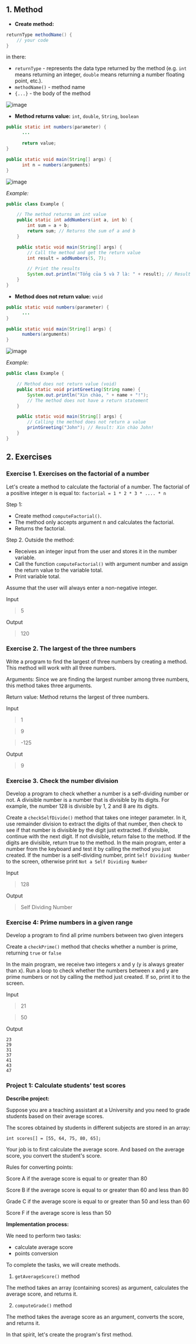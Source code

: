 ## 1. Method

- **Create method:**

```java
returnType methodName() {
    // your code
}
```

in there:
- ```returnType``` - represents the data type returned by the method (e.g. ```int``` means returning an integer, ```double``` means returning a number floating point, etc.).
- ```methodName()``` - method name
- ```{...}``` - the body of the method

![image](https://github.com/CUNGVANTHANG/JAVA-CORE/assets/96326479/759643f3-f2fe-4eb9-978c-7c1e45f05502)

- **Method returns value:** `int`, `double`, `String`, `boolean` 

```java
public static int numbers(parameter) {
      ...

      return value;
}

public static void main(String[] args) {
      int n = numbers(arguments)
}
```

![image](https://github.com/CUNGVANTHANG/JAVA-CORE/assets/96326479/6868b368-6458-42c6-92ec-e4c95f579f72)


*Example:*

```java
public class Example {

    // The method returns an int value
    public static int addNumbers(int a, int b) {
        int sum = a + b;
        return sum; // Returns the sum of a and b
    }

    public static void main(String[] args) {
        // Call the method and get the return value
        int result = addNumbers(5, 7);

        // Print the results
        System.out.println("Tổng của 5 và 7 là: " + result); // Result = 12
    }
}
```

- **Method does not return value:** `void`

```java
public static void numbers(parameter) {
      ...
}

public static void main(String[] args) {
      numbers(arguments)
}
```

![image](https://github.com/CUNGVANTHANG/JAVA-CORE/assets/96326479/5765671f-5b5b-4093-9aaa-e17a824c2da2)

*Example:*

```java
public class Example {

    // Method does not return value (void)
    public static void printGreeting(String name) {
        System.out.println("Xin chào, " + name + "!");
        // The method does not have a return statement
    }

    public static void main(String[] args) {
        // Calling the method does not return a value
        printGreeting("John"); // Result: Xin chào John!
    }
}
```

## 2. Exercises
### Exercise 1. Exercises on the factorial of a number
Let's create a method to calculate the factorial of a number. The factorial of a positive integer n is equal to:
`factorial = 1 * 2 * 3 * .... * n`

Step 1:

- Create method `computeFactorial()`.
- The method only accepts argument n and calculates the factorial.
- Returns the factorial.
  
Step 2. Outside the method:
- Receives an integer input from the user and stores it in the number variable.
- Call the function `computeFactorial()` with argument number and assign the return value to the variable total.
- Print variable total.

Assume that the user will always enter a non-negative integer.

Input

> 5

Output

> 120

### Exercise 2. The largest of the three numbers

Write a program to find the largest of three numbers by creating a method. This method will work with all three numbers.

Arguments: Since we are finding the largest number among three numbers, this method takes three arguments.

Return value: Method returns the largest of three numbers.

Input

> 1

> 9

> -125

Output

> 9

### Exercise 3. Check the number division
Develop a program to check whether a number is a self-dividing number or not. A divisible number is a number that is divisible by its digits. For example, the number 128 is divisible by 1, 2 and 8 are its digits.

Create a `checkSelfDivide()` method that takes one integer parameter. In it, use remainder division to extract the digits of that number, then check to see if that number is divisible by the digit just extracted. If divisible, continue with the next digit. If not divisible, return false to the method. If the digits are divisible, return true to the method.
In the main program, enter a number from the keyboard and test it by calling the method you just created. If the number is a self-dividing number, print `Self Dividing Number` to the screen, otherwise print `Not a Self Dividing Number`

Input

> 128

Output

> Self Dividing Number

### Exercise 4: Prime numbers in a given range
Develop a program to find all prime numbers between two given integers

Create a `checkPrime()` method that checks whether a number is prime, returning `true` or `false`

In the main program, we receive two integers x and y (y is always greater than x). Run a loop to check whether the numbers between x and y are prime numbers or not by calling the method just created. If so, print it to the screen.

Input

> 21

> 50

Output

```
23
29
31
37
41
43
47
```

### Project 1: Calculate students' test scores
**Describe project:**

Suppose you are a teaching assistant at a University and you need to grade students based on their average scores.

The scores obtained by students in different subjects are stored in an array:

```int scores[] = [55, 64, 75, 80, 65];```

Your job is to first calculate the average score. And based on the average score, you convert the student's score.

Rules for converting points:

Score A if the average score is equal to or greater than 80

Score B if the average score is equal to or greater than 60 and less than 80

Grade C if the average score is equal to or greater than 50 and less than 60

Score F if the average score is less than 50

**Implementation process:**

We need to perform two tasks:

- calculate average score
- points conversion
  
To complete the tasks, we will create methods.

1. `getAverageScore()` method

The method takes an array (containing scores) as argument, calculates the average score, and returns it.

2. `computeGrade()` method

The method takes the average score as an argument, converts the score, and returns it.

In that spirit, let's create the program's first method.
